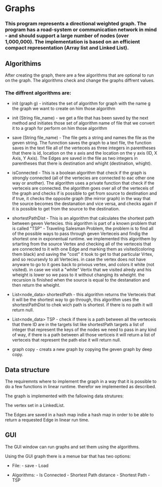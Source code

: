 # Graphs

### This program represents a directional weighted graph. The program has a road-system or communication network in mind - and should support a large number of nodes (over 1,000,000). The implementation is based on an efficient compact representation (Array list and Linked List).

## Algorithims

After creating the graph, there are a few algorithms that are optional to run on the graph. The algorithms check and change the graphs diffrent values.

### The diffrent algorithms are:

* init (graph g) - initiates the set of algorithm for graph with the name g the graph we want to create on him those algorithm 

* init (String file_name) - we get a file that has been saved by the next method and initiates those set of algorithm name of file that we convert it to a graph for perform on him those algorithm 

* save (String file_name) - The file gets a string and names the file as the geven string. The funnction saves the graph to a text file, the function saves in the text file all of the verteceis as three integers in parentheses that there is id, location on the x axis and the location on the y axis (ID, X Axis, Y Axis). The Edges are saved in the file as two integers in parentheses that there is destination and whight (destination, whight).

* isConnected - This is a boolean algorithm that check if the graph is strongly connected (all of the vertecies are connected to eac other one way or another). The algorithm uses a private function that check if the verteceis are connected. the algorithm goes over all of the verteceis of the graph and checks if is possible to get from source to destination and if true, it checks the opposite graph (the mirror graph) in the way that the source becomes the destanation and vice versa, and checks again if it is possible to get from the source to the destination. 

* shortestPathDist - This is an algorithm that calculates the shortest path between geven Vertecies. this algorithm is part of a known problem that is called "TSP" - Traveling Salesman Problem, the problem is to find all of the possible ways to pass through geven Verteceis and findig the shortest one in exponentual runtime. we implemented this algorithem by srtarting from the source Vertex and checking all of the verteceis that are connected to it with one Edge and marking them as visited(coloring them black) and saving the "cost" it took to get to that particular Vrtex, and so recursevly to all Vertecies. in case the vertex does not have anyware to go to it goes back to privous vertex, and colors it white (not visited). in case we visit a "white" Vertix that we visited alredy and his wheight is lower so we pass to it without changing its wheight. the recursion is finished when the source is equal to the destanation and then return the wheight.

* List<node_data> shortestPath - this algorithm returns the Verteceis that it will be the shortest way to go through, this algorithm uses the shortestPathDist to chek wich path is shortest. if there is no path it will return null.

* List<node_data> TSP - check if there is a path between all the verteceis that there ID are in the targets list like shortestPath targets a list of integer that represent the keys of the nodes we need to pass in any kind of way, if there is a path between all those verticeis it will return a list of verteceis that represent the path else it will return null.

* graph copy - creats a new graph by copying the geven graph by deep copy.

## Data structure

The requiremnts where to implement the graph in a way that it is possible to do a few functions in linear runtime.
therefor we implemented as described.

The graph is implemented with the fallowing data strutures:

The vertex set in a LinkedList.

The Edges are saved in a hash map indie a hash map in order to be able to return a requested Edge in linear run time.

## GUI

The GUI window can run graphs and set them using the algorithms.

Using the GUI graph there is a menue  bar that has two options:

* File: - save
        - Load
        
* Algorithms: - Is Connected
              - Shortest Path distance
              - Shortest Path
              - TSP
              
              
